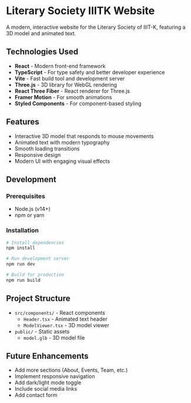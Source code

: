 # Literary Society IIITK Website

A modern, interactive website for the Literary Society of IIIT-K, featuring a 3D model and animated text.

## Technologies Used

- **React** - Modern front-end framework
- **TypeScript** - For type safety and better developer experience
- **Vite** - Fast build tool and development server
- **Three.js** - 3D library for WebGL rendering
- **React Three Fiber** - React renderer for Three.js
- **Framer Motion** - For smooth animations
- **Styled Components** - For component-based styling

## Features

- Interactive 3D model that responds to mouse movements
- Animated text with modern typography
- Smooth loading transitions
- Responsive design
- Modern UI with engaging visual effects

## Development

### Prerequisites

- Node.js (v14+)
- npm or yarn

### Installation

```bash
# Install dependencies
npm install

# Run development server
npm run dev

# Build for production
npm run build
```

## Project Structure

- `src/components/` - React components
  - `Header.tsx` - Animated text header
  - `ModelViewer.tsx` - 3D model viewer
- `public/` - Static assets
  - `model.glb` - 3D model file

## Future Enhancements

- Add more sections (About, Events, Team, etc.)
- Implement responsive navigation
- Add dark/light mode toggle
- Include social media links
- Add contact form
